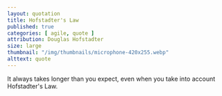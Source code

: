 ```yaml
---
layout: quotation
title: Hofstadter's Law
published: true
categories: [ agile, quote ]
attribution: Douglas Hofstadter
size: large
thumbnail: "/img/thumbnails/microphone-420x255.webp"
alttext: quote
---
```


It always takes longer than you expect, even when you take into account Hofstadter's Law.
